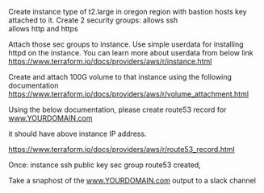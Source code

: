 Create instance type of t2.large in oregon region with bastion hosts key attached to it. Create 2 security groups: 
allows ssh  
allows http   and https  
 
Attach those sec groups to instance. Use simple userdata for installing httpd on the instance. You can learn more about userdata from below link 
https://www.terraform.io/docs/providers/aws/r/instance.html 
 
 
 
Create and attach 100G volume to that instance using the following documentation 
https://www.terraform.io/docs/providers/aws/r/volume_attachment.html 
 
 
 
Using the below documentation, please create route53 record for  
www.YOURDOMAIN.com 
 
it should have above instance IP address.  
  
https://www.terraform.io/docs/providers/aws/r/route53_record.html 
 
Once: 
instance 
ssh public key 
sec group 
route53 created,  
 
Take a snaphost of the www.YOURDOMAIN.com   output to a slack channel  
 